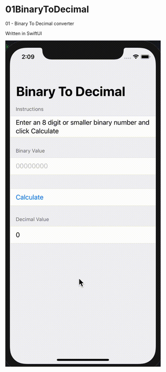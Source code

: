 # 01BinaryToDecimal
01 - Binary To Decimal converter

Written in SwiftUI

![Binary To Decimal](./BinaryToDecimal.gif)

